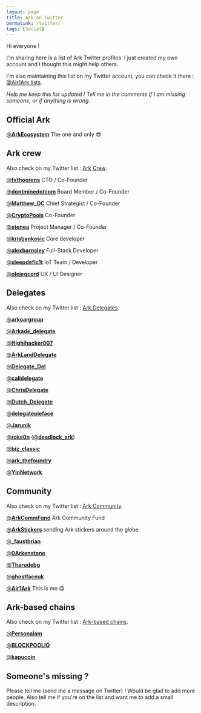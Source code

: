 ```yaml
---
layout: page
title: Ark on Twitter
permalink: /twitter/
tags: [Social]
---
```


Hi everyone !

I'm sharing here is a list of Ark Twitter profiles. I just created my own account and I thought this might help others.

I'm also maintaining this list on my Twitter account, you can check it there : [@Air1Ark lists](https://twitter.com/Air1Ark/lists).

*Help me keep this list updated ! Tell me in the comments if I am missing someone, or if anything is wrong.*

## Official Ark

[@**ArkEcosystem**](https://twitter.com/ArkEcosystem) The one and only 😎

## Ark crew

Also check on my Twitter list : [Ark Crew](https://twitter.com/Air1Ark/lists/ark-crew/members).

[@**fxthoorens**](https://twitter.com/fxthoorens) CTO / Co-Founder

[@**dontminedotcom**](https://twitter.com/dontminedotcom) Board Member / Co-Founder

[@**Matthew_DC**](https://twitter.com/Matthew_DC) Chief Strategist / Co-Founder

[@**CryptoPools**](https://twitter.com/CryptoPools) Co-Founder

[@**stenea**](https://twitter.com/stenea) Project Manager / Co-Founder

[@**kristjankosic**](https://twitter.com/kristjankosic) Core developer

[@**alexbarnsley**](https://twitter.com/alexbarnsley) Full-Stack Developer

[@**sleepdefic1t**](https://twitter.com/sleepdefic1t) IoT Team / Developer

[@**olejegcord**](https://twitter.com/olejegcord) UX / UI Designer

## Delegates

Also check on my Twitter list : [Ark Delegates](https://twitter.com/Air1Ark/lists/ark-delegates/members).

[@**arkoargroup**](https://twitter.com/arkoargroup)

[@**Arkade_delegate**](https://twitter.com/Arkade_delegate)

[@**Highjhacker007**](https://twitter.com/Highjhacker007)

[@**ArkLandDelegate**](https://twitter.com/ArkLandDelegate)

[@**Delegate_Del**](https://twitter.com/Delegate_Del)

[@**calidelegate**](https://twitter.com/calidelegate)

[@**ChrisDelegate**](https://twitter.com/ChrisDelegate)

[@**Dutch_Delegate**](https://twitter.com/Dutch_Delegate)

[@**delegatepieface**](https://twitter.com/delegatepieface)

[@**Jarunik**](https://twitter.com/Jarunik)

[@**roks0n**](https://twitter.com/roks0n) ([@**deadlock_ark**](https://twitter.com/deadlock_ark))

[@**biz_classic**](https://twitter.com/biz_classic)

[@**ark_thefoundry**](https://twitter.com/ark_thefoundry)

[@**YinNetwork**](https://twitter.com/YinNetwork)

## Community

Also check on my Twitter list : [Ark Community](https://twitter.com/Air1Ark/lists/ark-community/members).

[@**ArkCommFund**](https://twitter.com/ArkCommFund) Ark Community Fund

[@**ArkStickers**](https://twitter.com/ArkStickers) sending Ark stickers around the globe

[@**_faustbrian**](https://twitter.com/_faustbrian)

[@**0Arkenstone**](https://twitter.com/0Arkenstone)

[@**Tharudebg**](https://twitter.com/Tharudebg)

[@**ghostfaceuk**](https://twitter.com/ghostfaceuk)

[@**Air1Ark**](https://twitter.com/Air1Ark) This is me 😋

## Ark-based chains

Also check on my Twitter list : [Ark-based chains](https://twitter.com/Air1Ark/lists/ark-based-chains/members).

[@**PersonaIam**](https://twitter.com/PersonaIam)

[@**BLOCKPOOLIO**](https://twitter.com/BLOCKPOOLIO)

[@**kapucoin**](https://twitter.com/kapucoin)


## Someone's missing ?

Please tell me (send me a message on Twitter) ! Would be glad to add more people. Also tell me if you're on the list and want me to add a small description.